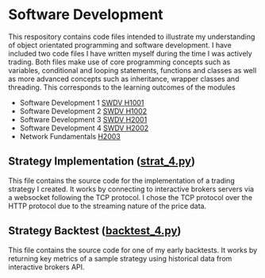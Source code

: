 # Software Development
This respository contains code files intended to illustrate my understanding of object orientated programming and software development. I have included two code files I have written myself during the time I was actively trading. Both files make use of core programming concepts such as variables, conditional and looping statements, functions and classes as well as more advanced concepts such as inheritance, wrapper classes and threading. This corresponds to the learning outcomes of the modules
- Software Development 1 [SWDV H1001](https://www.tudublin.ie/study/modules/swdv-h1001-software-development-1/)
- Software Development 2 [SWDV H1002](https://www.tudublin.ie/study/modules/swdv-h1002-software-development-2/)
- Software Development 3 [SWDV H2001](https://www.tudublin.ie/study/modules/swdv-h2001-software-development-3/)
- Software Development 4 [SWDV H2002](https://www.tudublin.ie/study/modules/swdv-h2002-software-development-4/)
- Network Fundamentals [H2003](https://www.tudublin.ie/study/modules/netw-h2003-network-fundamentals/)

## Strategy Implementation ([strat_4.py](strat_4.py))
This file contains the source code for the implementation of a trading strategy I created. It works by connecting to interactive brokers servers via a websocket following the TCP protocol. I chose the TCP protocol over the HTTP protocol due to the streaming nature of the price data. 

## Strategy Backtest ([backtest_4.py](backtest_4.py))
This file contains the source code for one of my early backtests. It works by returning key metrics of a sample strategy using historical data from interactive brokers API. 
